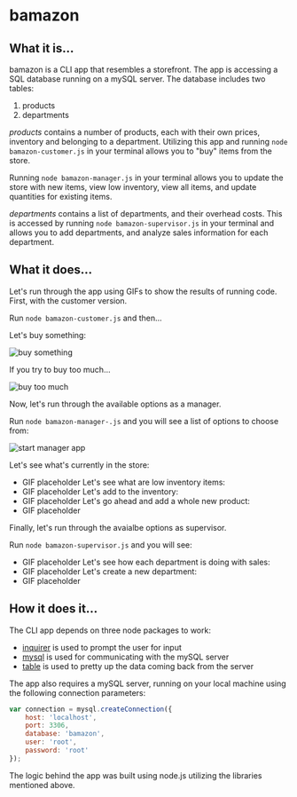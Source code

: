 # bamazon

## What it is...

bamazon is a CLI app that resembles a storefront.  The app is accessing a SQL database running on a mySQL server. The database includes two tables:

1. products
2. departments

*products* contains a number of products, each with their own prices, inventory and belonging to a department. Utilizing this app and running ```node bamazon-customer.js``` in your terminal allows you to "buy" items from the store.

Running ```node bamazon-manager.js``` in your terminal allows you to update the store with new items, view low inventory, view all items, and update quantities for existing items.

*departments* contains a list of departments, and their overhead costs.  This is accessed by running ```node bamazon-supervisor.js``` in your terminal and allows you to add departments, and analyze sales information for each department.

## What it does...

Let's run through the app using GIFs to show the results of running code.  First, with the customer version.

Run ```node bamazon-customer.js``` and then...

Let's buy something:

![buy something](https://media.giphy.com/media/2kP6HdUUIYGkvLQmqx/giphy.gif)

If you try to buy too much...

![buy too much](https://media.giphy.com/media/Wwfm5QzIynyJu6ozMY/giphy.gif)

Now, let's run through the available options as a manager.

Run ```node bamazon-manager-.js``` and you will see a list of options to choose from:

![start manager app](https://media.giphy.com/media/1fhHiNx0oc9kDZiEMB/giphy.gif)

Let's see what's currently in the store:
- GIF placeholder
Let's see what are low inventory items:
- GIF placeholder
Let's add to the inventory:
- GIF placeholder
Let's go ahead and add a whole new product:
- GIF placeholder

Finally, let's run through the avaialbe options as supervisor.

Run ```node bamazon-supervisor.js``` and you will see:
- GIF placeholder
Let's see how each department is doing with sales:
- GIF placeholder
Let's create a new department:
- GIF placeholder

## How it does it...

The CLI app depends on three node packages to work: 
- [inquirer](https://www.npmjs.com/package/inquirer) is used to prompt the user for input
- [mysql](https://www.npmjs.com/package/mysql) is used for communicating with the mySQL server
- [table](https://www.npmjs.com/package/table) is used to pretty up the data coming back from the server

The app also requires a mySQL server, running on your local machine using the following connection parameters:
```js
var connection = mysql.createConnection({
    host: 'localhost',
    port: 3306,
    database: 'bamazon',
    user: 'root',
    password: 'root'
});
```
The logic behind the app was built using node.js utilizing the libraries mentioned above.

